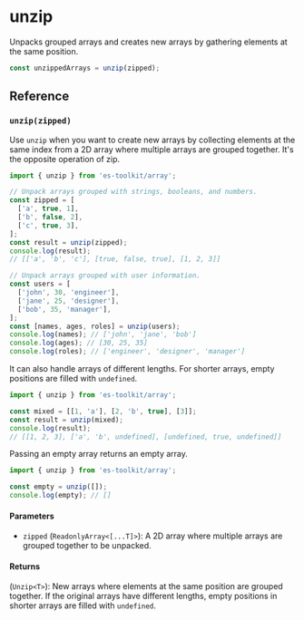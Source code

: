 # unzip

Unpacks grouped arrays and creates new arrays by gathering elements at the same position.

```typescript
const unzippedArrays = unzip(zipped);
```

## Reference

### `unzip(zipped)`

Use `unzip` when you want to create new arrays by collecting elements at the same index from a 2D array where multiple arrays are grouped together. It's the opposite operation of zip.

```typescript
import { unzip } from 'es-toolkit/array';

// Unpack arrays grouped with strings, booleans, and numbers.
const zipped = [
  ['a', true, 1],
  ['b', false, 2],
  ['c', true, 3],
];
const result = unzip(zipped);
console.log(result);
// [['a', 'b', 'c'], [true, false, true], [1, 2, 3]]

// Unpack arrays grouped with user information.
const users = [
  ['john', 30, 'engineer'],
  ['jane', 25, 'designer'],
  ['bob', 35, 'manager'],
];
const [names, ages, roles] = unzip(users);
console.log(names); // ['john', 'jane', 'bob']
console.log(ages); // [30, 25, 35]
console.log(roles); // ['engineer', 'designer', 'manager']
```

It can also handle arrays of different lengths. For shorter arrays, empty positions are filled with `undefined`.

```typescript
import { unzip } from 'es-toolkit/array';

const mixed = [[1, 'a'], [2, 'b', true], [3]];
const result = unzip(mixed);
console.log(result);
// [[1, 2, 3], ['a', 'b', undefined], [undefined, true, undefined]]
```

Passing an empty array returns an empty array.

```typescript
import { unzip } from 'es-toolkit/array';

const empty = unzip([]);
console.log(empty); // []
```

#### Parameters

- `zipped` (`ReadonlyArray<[...T]>`): A 2D array where multiple arrays are grouped together to be unpacked.

#### Returns

(`Unzip<T>`): New arrays where elements at the same position are grouped together. If the original arrays have different lengths, empty positions in shorter arrays are filled with `undefined`.
